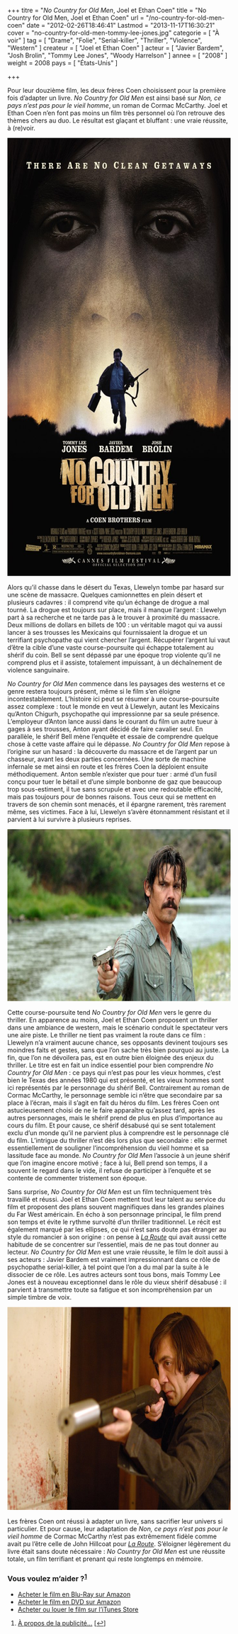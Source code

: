 +++
titre = "<em>No Country for Old Men</em>, Joel et Ethan Coen"
title = "No Country for Old Men, Joel et Ethan Coen"
url = "/no-country-for-old-men-coen"
date = "2012-02-26T18:46:41"
Lastmod = "2013-11-17T16:30:21"
cover = "no-country-for-old-men-tommy-lee-jones.jpg"
categorie = [ "À voir" ]
tag = [ "Drame", "Folie", "Serial-killer", "Thriller", "Violence", "Western" ]
createur = [ "Joel et Ethan Coen" ]
acteur = [ "Javier Bardem", "Josh Brolin", "Tommy Lee Jones", "Woody Harrelson" ]
annee = [ "2008" ]
weight = 2008
pays = [ "États-Unis" ]

+++

<p>Pour leur douzième film, les deux frères Coen choisissent pour la première fois d&rsquo;adapter un livre. <em>No Country for Old Men</em> est ainsi basé sur <em>Non, ce pays n&rsquo;est pas pour le vieil homme</em>, un roman de Cormac McCarthy. Joel et Ethan Coen n&rsquo;en font pas moins un film très personnel où l&rsquo;on retrouve des thèmes chers au duo. Le résultat est glaçant et bluffant : une vraie réussite, à (re)voir.</p>
<div style="text-align: center;"><a href="http://www.allocine.fr/film/fichefilm_gen_cfilm=110096.html"><img class="aligncenter" style="border-style: initial; border-color: initial; border-image: initial; border-width: 0px;" src="no-country-for-old-men-coen.jpg" alt="No country for old men coen" width="690" height="989" border="0" /></a></div>
<p>Alors qu&rsquo;il chasse dans le désert du Texas, Llewelyn tombe par hasard sur une scène de massacre. Quelques camionnettes en plein désert et plusieurs cadavres : il comprend vite qu&rsquo;un échange de drogue a mal tourné. La drogue est toujours sur place, mais il manque l&rsquo;argent : Llewelyn part à sa recherche et ne tarde pas à le trouver à proximité du massacre. Deux millions de dollars en billets de 100 : un véritable magot qui va aussi lancer à ses trousses les Mexicains qui fournissaient la drogue et un terrifiant psychopathe qui vient chercher l&rsquo;argent. Récupérer l&rsquo;argent lui vaut d&rsquo;être la cible d&rsquo;une vaste course-poursuite qui échappe totalement au shérif du coin. Bell se sent dépassé par une époque trop violente qu&rsquo;il ne comprend plus et il assiste, totalement impuissant, à un déchaînement de violence sanguinaire.</p>
<p><em>No Country for Old Men</em> commence dans les paysages des westerns et ce genre restera toujours présent, même si le film s&rsquo;en éloigne incontestablement. L&rsquo;histoire ici peut se résumer à une course-poursuite assez complexe : tout le monde en veut à Llewelyn, autant les Mexicains qu&rsquo;Anton Chigurh, psychopathe qui impressionne par sa seule présence. L&rsquo;employeur d&rsquo;Anton lance aussi dans le courant du film un autre tueur à gages à ses trousses, Anton ayant décidé de faire cavalier seul. En parallèle, le shérif Bell mène l&rsquo;enquête et essaie de comprendre quelque chose à cette vaste affaire qui le dépasse. <em>No Country for Old Men</em> repose à l&rsquo;origine sur un hasard : la découverte du massacre et de l&rsquo;argent par un chasseur, avant les deux parties concernées. Une sorte de machine infernale se met ainsi en route et les frères Coen la déploient ensuite méthodiquement. Anton semble n&rsquo;exister que pour tuer : armé d&rsquo;un fusil conçu pour tuer le bétail et d&rsquo;une simple bonbonne de gaz que beaucoup trop sous-estiment, il tue sans scrupule et avec une redoutable efficacité, mais pas toujours pour de bonnes raisons. Tous ceux qui se mettent en travers de son chemin sont menacés, et il épargne rarement, très rarement même, ses victimes. Face à lui, Llewelyn s&rsquo;avère étonnamment résistant et il parvient à lui survivre à plusieurs reprises.</p>
<div style="text-align: center;"><img class="aligncenter" style="border-style: initial; border-color: initial; border-image: initial; border-width: 0px;" src="coen-brolin-no-country-for-old-men.jpg" alt="Coen brolin no country for old men" width="690" height="388" border="0" /></div>
<p>Cette course-poursuite tend <em>No Country for Old Men</em> vers le genre du thriller. En apparence au moins, Joel et Ethan Coen proposent un thriller dans une ambiance de western, mais le scénario conduit le spectateur vers une aire piste. Le thriller ne tient pas vraiment la route dans ce film : Llewelyn n&rsquo;a vraiment aucune chance, ses opposants devinent toujours ses moindres faits et gestes, sans que l&rsquo;on sache très bien pourquoi au juste. La fin, que l&rsquo;on ne dévoilera pas, est en outre bien éloignée des enjeux du thriller. Le titre est en fait un indice essentiel pour bien comprendre <em>No Country for Old Men</em> : ce pays qui n&rsquo;est pas pour les vieux hommes, c&rsquo;est bien le Texas des années 1980 qui est présenté, et les vieux hommes sont ici représentés par le personnage du shérif Bell. Contrairement au roman de Cormac McCarthy, le personnage semble ici n&rsquo;être que secondaire par sa place à l&rsquo;écran, mais il s&rsquo;agit en fait du héros du film. Les frères Coen ont astucieusement choisi de ne le faire apparaître qu&rsquo;assez tard, après les autres personnages, mais le shérif prend de plus en plus d&rsquo;importance au cours du film. Et pour cause, ce shérif désabusé qui se sent totalement exclu d&rsquo;un monde qu&rsquo;il ne parvient plus à comprendre est le personnage clé du film. L&rsquo;intrigue du thriller n&rsquo;est dès lors plus que secondaire : elle permet essentiellement de souligner l&rsquo;incompréhension du vieil homme et sa lassitude face au monde. <em>No Country for Old Men</em> l&rsquo;associe à un jeune shérif que l&rsquo;on imagine encore motivé ; face à lui, Bell prend son temps, il a souvent le regard dans le vide, il refuse de participer à l&rsquo;enquête et se contente de commenter tristement son époque.</p>
<p>Sans surprise, <em>No Country for Old Men</em> est un film techniquement très travaillé et réussi. Joel et Ethan Coen mettent tout leur talent au service du film et proposent des plans souvent magnifiques dans les grandes plaines du Far West américain. En écho à son personnage principal, le film prend son temps et évite le rythme survolté d&rsquo;un thriller traditionnel. Le récit est également marqué par les ellipses, ce qui n&rsquo;est sans doute pas étranger au style du romancier à son origine : on pense à <em><a href="http://voiretmanger.fr/2009/03/08/la-route-cormac-mccarthy/">La Route</a></em> qui avait aussi cette habitude de se concentrer sur l&rsquo;essentiel, mais de ne pas tout donner au lecteur. <em>No Country for Old Men</em> est une vraie réussite, le film le doit aussi à ses acteurs : Javier Bardem est vraiment impressionnant dans ce rôle de psychopathe serial-killer, à tel point que l&rsquo;on a du mal par la suite à le dissocier de ce rôle. Les autres acteurs sont tous bons, mais Tommy Lee Jones est à nouveau exceptionnel dans le rôle du vieux shérif désabusé : il parvient à transmettre toute sa fatigue et son incompréhension par un simple timbre de voix.</p>
<div style="text-align: center;"><img class="aligncenter" style="border-style: initial; border-color: initial; border-image: initial; border-width: 0px;" src="no-country-for-old-men-bardem.jpg" alt="No country for old men bardem" width="690" height="458" border="0" /></div>
<p>Les frères Coen ont réussi à adapter un livre, sans sacrifier leur univers si particulier. Et pour cause, leur adaptation de <em>Non, ce pays n&rsquo;est pas pour le vieil homme</em> de Cormac McCarthy n&rsquo;est pas extrêmement fidèle comme avait pu l&rsquo;être celle de John Hillcoat pour <em><a href="http://voiretmanger.fr/2009/12/05/la-route-hillcoat/">La Route</a></em>. S&rsquo;éloigner légèrement du livre était sans doute nécessaire : <em>No Country for Old Men</em> est une réussite totale, un film terrifiant et prenant qui reste longtemps en mémoire.</p>
<div class="amazon">
<h3>Vous voulez m&rsquo;aider ?<sup><a href="#footnote_0_5850" id="identifier_0_5850" class="footnote-link footnote-identifier-link" title="&Agrave; propos de la publicit&eacute;&hellip;">1</a></sup></h3>
<ul>
<li><a href="http://www.amazon.fr/gp/product/B001B16PHY/ref=as_li_ss_tl?ie=UTF8&amp;tag=leblogdenic07-21&amp;linkCode=as2&amp;camp=1642&amp;creative=19458&amp;creativeASIN=B001B16PHY">Acheter le film en Blu-Ray sur Amazon</a></li>
<li><a href="http://www.amazon.fr/gp/product/B001B0LYW6/ref=as_li_ss_tl?ie=UTF8&amp;tag=leblogdenic07-21&amp;linkCode=as2&amp;camp=1642&amp;creative=19458&amp;creativeASIN=B001B0LYW6">Acheter le film en DVD sur Amazon</a></li>
<li><a href="https://itunes.apple.com/fr/movie/no-country-for-old-men-vost/id388083125">Acheter ou louer le film sur l&rsquo;iTunes Store</a></li>
</ul>
</div>
<ol class="footnotes"><li id="footnote_0_5850" class="footnote"><a href="http://voiretmanger.fr/a-propos/publicite/">À propos de la publicité…</a> [<a href="#identifier_0_5850" class="footnote-link footnote-back-link">&#8617;</a>]</li></ol>
